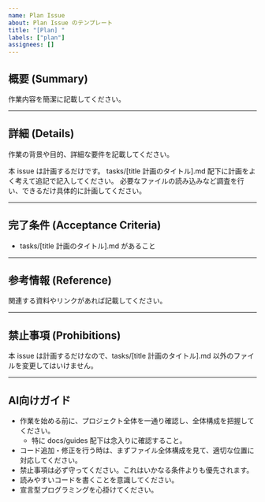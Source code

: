 ```yaml
---
name: Plan Issue
about: Plan Issue のテンプレート
title: "[Plan] "
labels: ["plan"]
assignees: []
---
```


## 概要 (Summary)
作業内容を簡潔に記載してください。

---

## 詳細 (Details)
作業の背景や目的、詳細な要件を記載してください。

本 issue は計画するだけです。
tasks/[title 計画のタイトル].md 配下に計画をよく考えて追記で記入してください。
必要なファイルの読み込みなど調査を行い、できるだけ具体的に計画してください。

---

## 完了条件 (Acceptance Criteria)
- tasks/[title 計画のタイトル].md があること

---

## 参考情報 (Reference)
関連する資料やリンクがあれば記載してください。

---

## 禁止事項 (Prohibitions)
本 issue は計画するだけなので、tasks/[title 計画のタイトル].md 以外のファイルを変更してはいけません。

---

## AI向けガイド
- 作業を始める前に、プロジェクト全体を一通り確認し、全体構成を把握してください。
  - 特に docs/guides 配下は念入りに確認すること。
- コード追加・修正を行う時は、まずファイル全体構成を見て、適切な位置に対応してください。
- 禁止事項は必ず守ってください。これはいかなる条件よりも優先されます。
- 読みやすいコードを書くことを意識してください。
- 宣言型プログラミングを心掛けてください。
